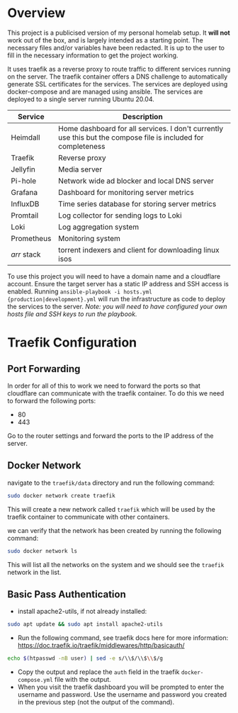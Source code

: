 # Overview

This project is a publicised version of my personal homelab setup. It **will not** work out of the box, and is largely intended as a starting point. The necessary files and/or variables have been redacted. It is up to the user to fill in the necessary information to get the project working.

It uses traefik as a reverse proxy to route traffic to different services running on the server. The traefik container offers a DNS challenge to automatically generate SSL certificates for the services. The services are deployed using docker-compose and are managed using ansible. The services are deployed to a single server running Ubuntu 20.04.

| Service | Description |
| --- | --- |
| Heimdall | Home dashboard for all services. I don't currently use this but the compose file is included for completeness |
| Traefik | Reverse proxy |
| Jellyfin | Media server |
| Pi-hole | Network wide ad blocker and local DNS server |
| Grafana | Dashboard for monitoring server metrics |
| InfluxDB | Time series database for storing server metrics |
| Promtail | Log collector for sending logs to Loki |
| Loki | Log aggregation system |
| Prometheus | Monitoring system |
| *arr* stack | torrent indexers and client for downloading linux isos |

To use this project you will need to have a domain name and a cloudflare account. Ensure the target server has a static IP address and SSH access is enabled. Running `ansible-playbook -i hosts.yml {production|development}.yml` will run the infrastructure as code to deploy the services to the server. *Note: you will need to have configured your own hosts file and SSH keys to run the playbook.*



# Traefik Configuration

## Port Forwarding

In order for all of this to work we need to forward the ports so that cloudflare can communicate with the traefik container. To do this we need to forward the following ports:

- 80
- 443

Go to the router settings and forward the ports to the IP address of the server.

## Docker Network

navigate to the `traefik/data` directory and run the following command:

```bash
sudo docker network create traefik
``` 

This will create a new network called `traefik` which will be used by the traefik container to communicate with other containers.

we can verify that the network has been created by running the following command:

```bash
sudo docker network ls
```

This will list all the networks on the system and we should see the `traefik` network in the list.

## Basic Pass Authentication

- install apache2-utils, if not already installed:

```bash
sudo apt update && sudo apt install apache2-utils
```

- Run the following command, see traefik docs here for more information: https://doc.traefik.io/traefik/middlewares/http/basicauth/

```bash
echo $(htpasswd -nB user) | sed -e s/\\$/\\$\\$/g
```

- Copy the output and replace the `auth` field in the traefik `docker-compose.yml` file with the output.
- When you visit the traefik dashboard you will be prompted to enter the username and password. Use the username and password you created in the previous step (not the output of the command).
